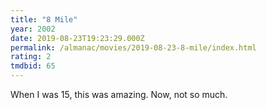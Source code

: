 ```yaml
---
title: "8 Mile"
year: 2002
date: 2019-08-23T19:23:29.000Z
permalink: /almanac/movies/2019-08-23-8-mile/index.html
rating: 2
tmdbid: 65
---
```


When I was 15, this was amazing. Now, not so much.
